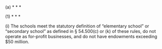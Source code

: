 (a) * * *

(1) * * *

(i) The schools meet the statutory definition of “elementary school” or “secondary school” as defined in § 54.500(c) or (k) of these rules, do not operate as for-profit businesses, and do not have endowments exceeding $50 million.
                                    

